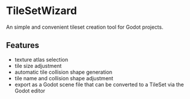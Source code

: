 # TileSetWizard
An simple and convenient tileset creation tool for Godot projects.


## Features
* texture atlas selection
* tile size adjustment
* automatic tile collision shape generation
* tile name and collision shape adjustment
* export as a Godot scene file that can be converted to a TileSet via the Godot editor
